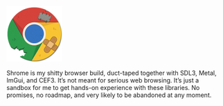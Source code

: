 <img src="shrome.png" width="128" height="128" />

Shrome is my shitty browser build, duct-taped together with SDL3, Metal, ImGui, and CEF3. It’s not meant for serious web browsing. It’s just a sandbox for me to get hands-on experience with these libraries. No promises, no roadmap, and very likely to be abandoned at any moment.
